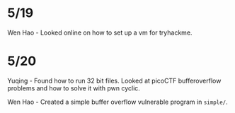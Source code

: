 # 5/19
Wen Hao - Looked online on how to set up a vm for tryhackme.

# 5/20
Yuqing - Found how to run 32 bit files. Looked at picoCTF bufferoverflow problems and how to solve it with pwn cyclic.

Wen Hao - Created a simple buffer overflow vulnerable program in `simple/`.
